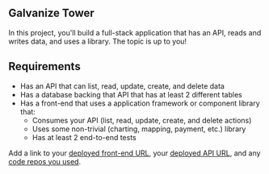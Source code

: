 ## Galvanize Tower

In this project, you'll build a full-stack application that has an API, reads and writes data, and uses a library. The topic is up to you!

## Requirements

* Has an API that can list, read, update, create, and delete data
* Has a database backing that API that has at least 2 different tables
* Has a front-end that uses a application framework or component library that:
    * Consumes your API (list, read, update, create, and delete actions)
    * Uses some non-trivial (charting, mapping, payment, etc.) library
    * Has at least 2 end-to-end tests

Add a link to your [deployed front-end URL](https://whereorlando.firebaseapp.com/), your [deployed API URL](https://sheltered-savannah-21622.herokuapp.com/comments), and any [code repos you used](https://github.com/orlando-rodriguez/galvanize-tower).

